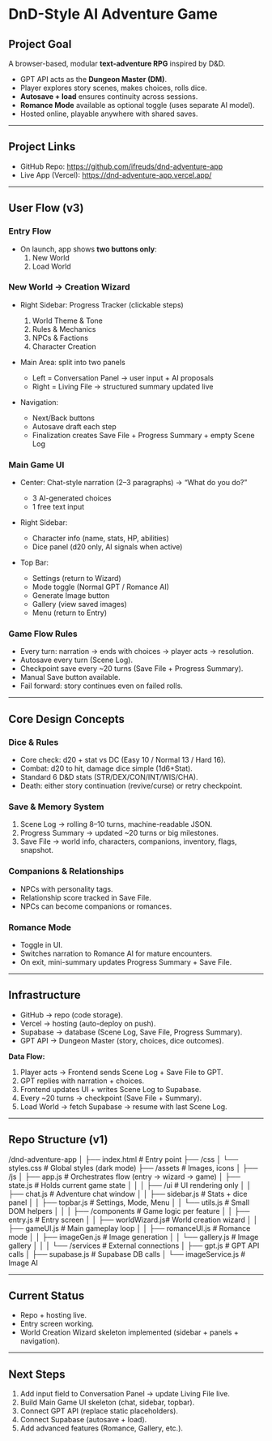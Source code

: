 # DnD-Style AI Adventure Game

## Project Goal
A browser-based, modular **text-adventure RPG** inspired by D&D.  
- GPT API acts as the **Dungeon Master (DM)**.  
- Player explores story scenes, makes choices, rolls dice.  
- **Autosave + load** ensures continuity across sessions.  
- **Romance Mode** available as optional toggle (uses separate AI model).  
- Hosted online, playable anywhere with shared saves.

---

## Project Links
- GitHub Repo: https://github.com/ifreuds/dnd-adventure-app  
- Live App (Vercel): https://dnd-adventure-app.vercel.app/  

---

## User Flow (v3)

### Entry Flow
- On launch, app shows **two buttons only**:  
  1. New World  
  2. Load World  

### New World → Creation Wizard
- Right Sidebar: Progress Tracker (clickable steps)  
  1. World Theme & Tone  
  2. Rules & Mechanics  
  3. NPCs & Factions  
  4. Character Creation  

- Main Area: split into two panels  
  - Left = Conversation Panel → user input + AI proposals  
  - Right = Living File → structured summary updated live  

- Navigation:  
  - Next/Back buttons  
  - Autosave draft each step  
  - Finalization creates Save File + Progress Summary + empty Scene Log  

### Main Game UI
- Center: Chat-style narration (2–3 paragraphs) → “What do you do?”  
  - 3 AI-generated choices  
  - 1 free text input  

- Right Sidebar:  
  - Character info (name, stats, HP, abilities)  
  - Dice panel (d20 only, AI signals when active)  

- Top Bar:  
  - Settings (return to Wizard)  
  - Mode toggle (Normal GPT / Romance AI)  
  - Generate Image button  
  - Gallery (view saved images)  
  - Menu (return to Entry)  

### Game Flow Rules
- Every turn: narration → ends with choices → player acts → resolution.  
- Autosave every turn (Scene Log).  
- Checkpoint save every ~20 turns (Save File + Progress Summary).  
- Manual Save button available.  
- Fail forward: story continues even on failed rolls.  

---

## Core Design Concepts

### Dice & Rules
- Core check: d20 + stat vs DC (Easy 10 / Normal 13 / Hard 16).  
- Combat: d20 to hit, damage dice simple (1d6+Stat).  
- Standard 6 D&D stats (STR/DEX/CON/INT/WIS/CHA).  
- Death: either story continuation (revive/curse) or retry checkpoint.  

### Save & Memory System
1. Scene Log → rolling 8–10 turns, machine-readable JSON.  
2. Progress Summary → updated ~20 turns or big milestones.  
3. Save File → world info, characters, companions, inventory, flags, snapshot.  

### Companions & Relationships
- NPCs with personality tags.  
- Relationship score tracked in Save File.  
- NPCs can become companions or romances.  

### Romance Mode
- Toggle in UI.  
- Switches narration to Romance AI for mature encounters.  
- On exit, mini-summary updates Progress Summary + Save File.  

---

## Infrastructure

- GitHub → repo (code storage).  
- Vercel → hosting (auto-deploy on push).  
- Supabase → database (Scene Log, Save File, Progress Summary).  
- GPT API → Dungeon Master (story, choices, dice outcomes).  

**Data Flow:**  
1. Player acts → Frontend sends Scene Log + Save File to GPT.  
2. GPT replies with narration + choices.  
3. Frontend updates UI + writes Scene Log to Supabase.  
4. Every ~20 turns → checkpoint (Save File + Summary).  
5. Load World → fetch Supabase → resume with last Scene Log.  

---

## Repo Structure (v1)

/dnd-adventure-app
│
├── index.html # Entry point
├── /css
│ └── styles.css # Global styles (dark mode)
├── /assets # Images, icons
│
├── /js
│ ├── app.js # Orchestrates flow (entry → wizard → game)
│ ├── state.js # Holds current game state
│ │
│ ├── /ui # UI rendering only
│ │ ├── chat.js # Adventure chat window
│ │ ├── sidebar.js # Stats + dice panel
│ │ ├── topbar.js # Settings, Mode, Menu
│ │ └── utils.js # Small DOM helpers
│ │
│ ├── /components # Game logic per feature
│ │ ├── entry.js # Entry screen
│ │ ├── worldWizard.js# World creation wizard
│ │ ├── gameUI.js # Main gameplay loop
│ │ ├── romanceUI.js # Romance mode
│ │ ├── imageGen.js # Image generation
│ │ └── gallery.js # Image gallery
│ │
│ └── /services # External connections
│ ├── gpt.js # GPT API calls
│ ├── supabase.js # Supabase DB calls
│ └── imageService.js # Image AI

---

## Current Status
- Repo + hosting live.  
- Entry screen working.  
- World Creation Wizard skeleton implemented (sidebar + panels + navigation).  

---

## Next Steps
1. Add input field to Conversation Panel → update Living File live.  
2. Build Main Game UI skeleton (chat, sidebar, topbar).  
3. Connect GPT API (replace static placeholders).  
4. Connect Supabase (autosave + load).  
5. Add advanced features (Romance, Gallery, etc.).  
